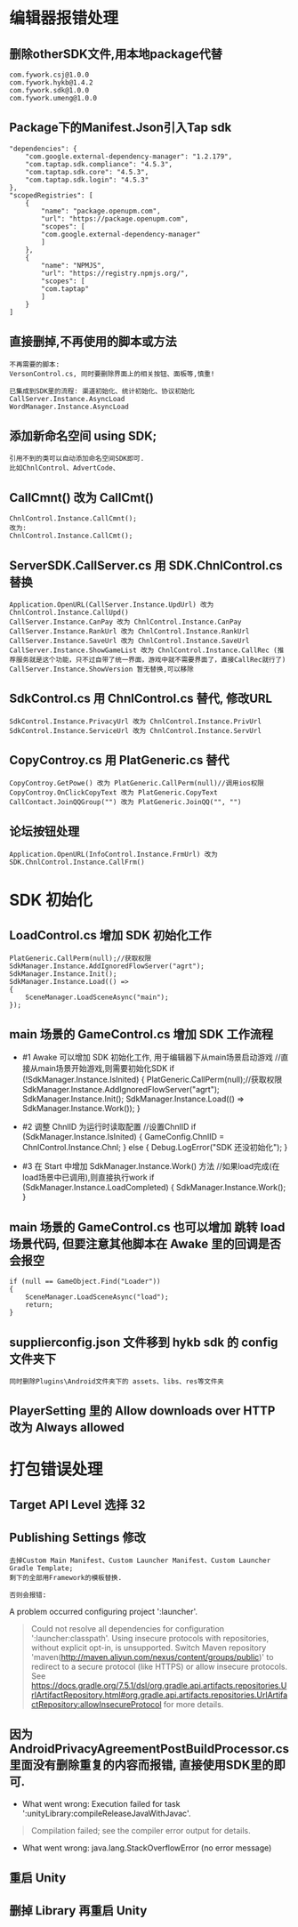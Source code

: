 # 编辑器报错处理
## 删除otherSDK文件,用本地package代替
    com.fywork.csj@1.0.0
    com.fywork.hykb@1.4.2
    com.fywork.sdk@1.0.0
    com.fywork.umeng@1.0.0

## Package下的Manifest.Json引入Tap sdk
    "dependencies": {
        "com.google.external-dependency-manager": "1.2.179",
        "com.taptap.sdk.compliance": "4.5.3",
        "com.taptap.sdk.core": "4.5.3",
        "com.taptap.sdk.login": "4.5.3"
    },
    "scopedRegistries": [
        {
            "name": "package.openupm.com",
            "url": "https://package.openupm.com",
            "scopes": [
            "com.google.external-dependency-manager"
            ]
        },
        {
            "name": "NPMJS",
            "url": "https://registry.npmjs.org/",
            "scopes": [
            "com.taptap"
            ]
        }
    ]

## 直接删掉,不再使用的脚本或方法
    不再需要的脚本:
    VersonControl.cs, 同时要删除界面上的相关按钮、面板等,慎重!

    已集成到SDK里的流程: 渠道初始化、统计初始化、协议初始化
    CallServer.Instance.AsyncLoad
    WordManager.Instance.AsyncLoad

## 添加新命名空间 using SDK;
    引用不到的类可以自动添加命名空间SDK即可.
    比如ChnlControl、AdvertCode、

## CallCmnt() 改为 CallCmt()
    ChnlControl.Instance.CallCmnt();
    改为:
    ChnlControl.Instance.CallCmt();

## ServerSDK.CallServer.cs 用 SDK.ChnlControl.cs 替换
    Application.OpenURL(CallServer.Instance.UpdUrl) 改为 ChnlControl.Instance.CallUpd()
    CallServer.Instance.CanPay 改为 ChnlControl.Instance.CanPay
    CallServer.Instance.RankUrl 改为 ChnlControl.Instance.RankUrl
    CallServer.Instance.SaveUrl 改为 ChnlControl.Instance.SaveUrl
    CallServer.Instance.ShowGameList 改为 ChnlControl.Instance.CallRec (推荐服务就是这个功能，只不过自带了统一界面，游戏中就不需要界面了，直接CallRec就行了)
    CallServer.Instance.ShowVersion 暂无替换,可以移除

## SdkControl.cs 用 ChnlControl.cs 替代, 修改URL
    SdkControl.Instance.PrivacyUrl 改为 ChnlControl.Instance.PrivUrl
    SdkControl.Instance.ServiceUrl 改为 ChnlControl.Instance.ServUrl

## CopyControy.cs 用 PlatGeneric.cs 替代    
    CopyControy.GetPowe() 改为 PlatGeneric.CallPerm(null)//调用ios权限
    CopyControy.OnClickCopyText 改为 PlatGeneric.CopyText
    CallContact.JoinQQGroup("") 改为 PlatGeneric.JoinQQ("", "")

## 论坛按钮处理
    Application.OpenURL(InfoControl.Instance.FrmUrl) 改为 SDK.ChnlControl.Instance.CallFrm()

# SDK 初始化
## LoadControl.cs 增加 SDK 初始化工作
    PlatGeneric.CallPerm(null);//获取权限
    SdkManager.Instance.AddIgnoredFlowServer("agrt");
    SdkManager.Instance.Init();
    SdkManager.Instance.Load(() =>
    {
        SceneManager.LoadSceneAsync("main");
    });

## main 场景的 GameControl.cs 增加 SDK 工作流程
* #1 Awake 可以增加 SDK 初始化工作, 用于编辑器下从main场景启动游戏
    //直接从main场景开始游戏,则需要初始化SDK
    if (!SdkManager.Instance.IsInited)
    {
        PlatGeneric.CallPerm(null);//获取权限
        SdkManager.Instance.AddIgnoredFlowServer("agrt");
        SdkManager.Instance.Init();
        SdkManager.Instance.Load(() => SdkManager.Instance.Work());
    }
* #2 调整 ChnlID 为运行时读取配置
    //设置ChnlID
    if (SdkManager.Instance.IsInited)
    {
        GameConfig.ChnlID = ChnlControl.Instance.Chnl;
    }
    else
    {
        Debug.LogError("SDK 还没初始化");
    }

* #3 在 Start 中增加 SdkManager.Instance.Work() 方法
    //如果load完成(在load场景中已调用),则直接执行work
    if (SdkManager.Instance.LoadCompleted)
    {
        SdkManager.Instance.Work();
    }

## main 场景的 GameControl.cs 也可以增加 跳转 load 场景代码, 但要注意其他脚本在 Awake 里的回调是否会报空
    if (null == GameObject.Find("Loader"))
    {
        SceneManager.LoadSceneAsync("load");
        return;
    }

## supplierconfig.json 文件移到 hykb sdk 的 config 文件夹下
    同时删除Plugins\Android文件夹下的 assets、libs、res等文件夹

## PlayerSetting 里的 Allow downloads over HTTP 改为 Always allowed

# 打包错误处理
## Target API Level 选择 32

## Publishing Settings 修改
    去掉Custom Main Manifest、Custom Launcher Manifest、Custom Launcher Gradle Template;
    剩下的全部用Framework的模板替换.

    否则会报错:    
A problem occurred configuring project ':launcher'.
> Could not resolve all dependencies for configuration ':launcher:classpath'.
   > Using insecure protocols with repositories, without explicit opt-in, is unsupported. Switch Maven repository 'maven(http://maven.aliyun.com/nexus/content/groups/public)' to redirect to a secure protocol (like HTTPS) or allow insecure protocols. See https://docs.gradle.org/7.5.1/dsl/org.gradle.api.artifacts.repositories.UrlArtifactRepository.html#org.gradle.api.artifacts.repositories.UrlArtifactRepository:allowInsecureProtocol for more details. 

## 因为 AndroidPrivacyAgreementPostBuildProcessor.cs 里面没有删除重复的内容而报错, 直接使用SDK里的即可.
* What went wrong:
Execution failed for task ':unityLibrary:compileReleaseJavaWithJavac'.
> Compilation failed; see the compiler error output for details.

* What went wrong:
java.lang.StackOverflowError (no error message)

## 重启 Unity
## 删掉 Library 再重启 Unity